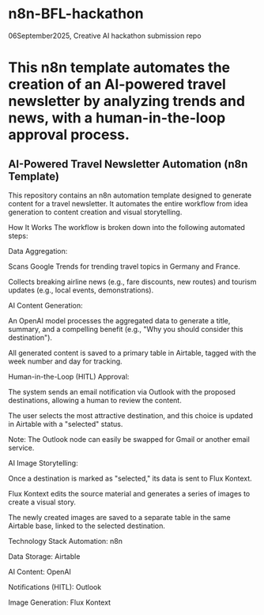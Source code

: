 # n8n-BFL-hackathon
06September2025, Creative AI hackathon submission repo



# This n8n template automates the creation of an AI-powered travel newsletter by analyzing trends and news, with a human-in-the-loop approval process.

## AI-Powered Travel Newsletter Automation (n8n Template)
This repository contains an n8n automation template designed to generate content for a travel newsletter. It automates the entire workflow from idea generation to content creation and visual storytelling.

How It Works
The workflow is broken down into the following automated steps:

Data Aggregation:

Scans Google Trends for trending travel topics in Germany and France.

Collects breaking airline news (e.g., fare discounts, new routes) and tourism updates (e.g., local events, demonstrations).

AI Content Generation:

An OpenAI model processes the aggregated data to generate a title, summary, and a compelling benefit (e.g., "Why you should consider this destination").

All generated content is saved to a primary table in Airtable, tagged with the week number and day for tracking.

Human-in-the-Loop (HITL) Approval:

The system sends an email notification via Outlook with the proposed destinations, allowing a human to review the content.

The user selects the most attractive destination, and this choice is updated in Airtable with a "selected" status.

Note: The Outlook node can easily be swapped for Gmail or another email service.

AI Image Storytelling:

Once a destination is marked as "selected," its data is sent to Flux Kontext.

Flux Kontext edits the source material and generates a series of images to create a visual story.

The newly created images are saved to a separate table in the same Airtable base, linked to the selected destination.

Technology Stack
Automation: n8n

Data Storage: Airtable

AI Content: OpenAI

Notifications (HITL): Outlook

Image Generation: Flux Kontext

